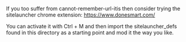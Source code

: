 If you too suffer from cannot-remember-url-itis then consider trying the sitelauncher chrome extension:
https://www.donesmart.com/

You can activate it with Ctrl + M and then import the sitelauncher_defs found in this directory as a starting point and mod it the way you like.
